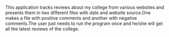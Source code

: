 This application tracks reviews about my college from various websites and presents them in two different files with date 
and website source.One makes a file with positive comments and another with negative comments.The user just needs to run 
the program once and he/she will get all the latest reviews of the college.
